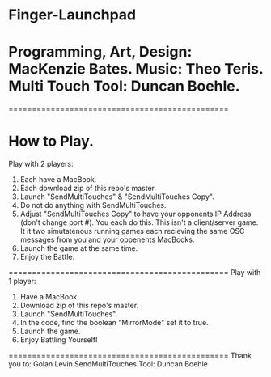 Finger-Launchpad
===============================================
Programming, Art, Design: MacKenzie Bates.
Music: Theo Teris.
Multi Touch Tool: Duncan Boehle.
===============================================
===============================================

How to Play.
===============================================
Play with 2 players:

1) Each have a MacBook.
2) Each download zip of this repo's master.
3) Launch "SendMultiTouches" & "SendMultiTouches Copy".
4) Do not do anything with SendMultiTouches.
5) Adjust "SendMultiTouches Copy" to have your opponents IP Address (don't change port #).
   You each do this. This isn't a client/server game. It it two simutatenous running games each recieving the same OSC messages from you and your oppenents MacBooks.
6) Launch the game at the same time.
7) Enjoy the Battle.

===============================================
Play with 1 player:

1) Have a MacBook.
2) Download zip of this repo's master.
3) Launch "SendMultiTouches".
4) In the code, find the boolean "MirrorMode" set it to true.
5) Launch the game.
6) Enjoy Battling Yourself!




===============================================
Thank you to:
Golan Levin
SendMultiTouches Tool: Duncan Boehle
